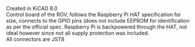Created in KiCAD 8.0 <br>
Control board of the ROV, follows the Raspberry Pi HAT specification for size, connects to the GPIO pins (does not include EEPROM for identification as per the official spec.
Raspberry Pi is backpowered through the HAT, not ideal however since not all supply protection was included. <br>
All connectors are JST8
